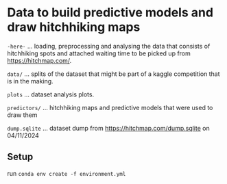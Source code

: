 # Data to build predictive models and draw hitchhiking maps

`-here-` ... loading, preprocessing and analysing the data that consists of hitchhiking spots and attached waiting time to be picked up from https://hitchmap.com/.

`data/` ... splits of the dataset that might be part of a kaggle competition that is in the making.

`plots` ... dataset analysis plots.

`predictors/` ... hitchhiking maps and predictive models that were used to draw them

`dump.sqlite` ... dataset dump from https://hitchmap.com/dump.sqlite on 04/11/2024

## Setup

run `conda env create -f environment.yml`
